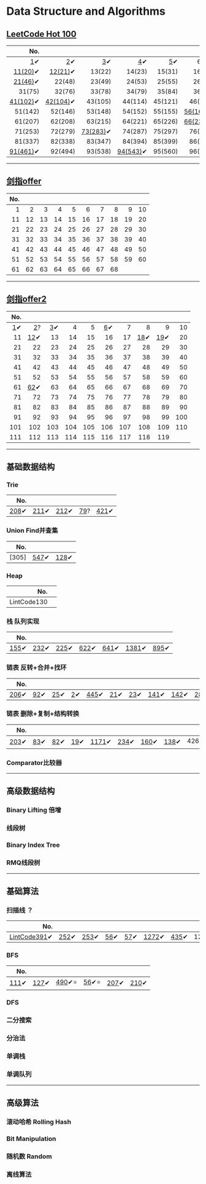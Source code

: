 # Data Structure and Algorithms

## [**LeetCode Hot 100**](https://github.com/ryuyal/Algorithms/tree/main/src/LeetCodeHot100)

|                                                        No. |  |  |  |  |                                                           |                                                            |                                                           |  |  |
|-----------------------------------------------------------:|---:|---:|---:|---:|----------------------------------------------------------:|-----------------------------------------------------------:|----------------------------------------------------------:|---:|---:|
|              [1](./src/LeetCodeHot100/Hot1to10/Hot1.java)✔ | [2](./src/LeetCodeHot100/Hot1to10/Hot2.java)✔ | [3](./src/LeetCodeHot100/Hot1to10/Hot3.java)✔ | [4](./src/LeetCodeHot100/Hot1to10/Hot4.java)✔ | [5](./src/LeetCodeHot100/Hot1to10/Hot5.java)✔ |                                                     6(10) |          [7(11)](./src/LeetCodeHot100/Hot1to10/Hot7.java)✔ |         [8(15)](./src/LeetCodeHot100/Hot1to10/Hot8.java)✔ | [9(17)](./src/LeetCodeHot100/Hot1to10/Hot9.java)✔ | [10(19)](./src/LeetCodeHot100/Hot1to10/Hot10_19.java)✔ |
|       [11(20)](./src/LeetCodeHot100/Hot11to20/Hot11.java)✔ | [12(21)](./src/LeetCodeHot100/Hot11to20/Hot12.java)✔ | 13(22) | 14(23) | 15(31) |                                                    16(32) |                                                     17(33) |                                                    18(34) | 19(39) | 20(42) |
|       [21(46)](./src/LeetCodeHot100/Hot21to30/Hot21.java)✔ | 22(48) | 23(49) | 24(53) | 25(55) |                                                    26(56) |                                                     27(62) |                                                    28(64) | [29(70)](./src/LeetCodeHot100/Hot21to30/Hot29_70.java)✔ | 30(72) |
|                                                     31(75) | 32(76) | 33(78) | 34(79) | 35(84) |                                                    36(85) |    [37(94)](./src/LeetCodeHot100/Hot31to40/Hot37_94.java)✔ |                                                    38(96) | 39(98) | [40(101)](./src/LeetCodeHot100/Hot31to40/Hot40_101.java)✔ |
|  [41(102)](./src/LeetCodeHot100/Hot41to50/Hot41_102.java)✔ | [42(104)](./src/LeetCodeHot100/Hot41to50/Hot42_104.java)✔ | 43(105) | 44(114) | 45(121) |                                                   46(124) |                                                    47(128) | [48(136)](./src/LeetCodeHot100/Hot41to50/Hot48_136.java)✔ | 49(139) | [50(141)](./src/LeetCodeHot100/Hot41to50/Hot50.java)✔ | 
|                                                    51(142) | 52(146) | 53(148) | 54(152) | 55(155) | [56(160)](./src/LeetCodeHot100/Hot41to50/Hot56_160.java)✔ |  [57(169)](./src/LeetCodeHot100/Hot41to50/Hot57_169.java)✔ |                                                   58(198) | 59(200) | 60(206) |
|                                                    61(207) | 62(208) | 63(215) | 64(221) | 65(226) | [66(234)](./src/LeetCodeHot100/Hot61to70/Hot66_234.java)✔ |                                                    67(236) |                                                   68(238) | 69(239) | 70(240) |
|                                                    71(253) | 72(279) | [73(283)](./src/LeetCodeHot100/Hot71to80/Hot73_283.java)✔ | 74(287) | 75(297) |                                                   76(300) |                                                    77(301) |                                                   78(309) | 79(312) | 80(322) |
|                                                    81(337) | 82(338) | 83(347) | 84(394) | 85(399) |                                                   86(406) |                                                    87(416) |                                                   88(437) | 89(438) | [90(448)](./src/LeetCodeHot100/Hot81to90/Hot90_448.java)✔ |
| [91(461)](./src/LeetCodeHot100/Hot91to100/Hot91_461.java)✔ | 92(494) | 93(538) | [94(543)](./src/LeetCodeHot100/Hot91to100/Hot94_543.java)✔ | 95(560) |                                                   96(581) | [97(617)](./src/LeetCodeHot100/Hot91to100/Hot97_617.java)✔ |                                                   98(621) | 99(647) | 100(739) |

---

## [**剑指offer**](https://github.com/ryuyal/Algorithms/tree/main/src/JianZhiOffer)
| No. |  |  |  |  |  |  |  |  |  |
|----:|---:|---:|---:|---:|---:|---:|---:|---:|---:|
|   1 | 2 | 3 | 4 | 5 | 6 | 7 | 8 | 9 | 10 |
|  11 | 12 | 13 | 14 | 15 | 16 | 17 | 18 | 19 | 20 |
|  21 | 22 | 23 | 24 | 25 | 26 | 27 | 28 | 29 | 30 |
|  31 | 32 | 33 | 34 | 35 | 36 | 37 | 38 | 39 | 40 |
|  41 | 42 | 43 | 44 | 45 | 46 | 47 | 48 | 49 | 50 |
|  51 | 52 | 53 | 54 | 55 | 56 | 57 | 58 | 59 | 60 |
|  61 | 62 | 63 | 64 | 65 | 66 | 67 | 68 |  |  |

---

## [**剑指offer2**](https://github.com/ryuyal/Algorithms/tree/main/src/JianZhiOffer2)
|                                       No. |                                            |  |  |  |  |  |  |                                            |  |
|------------------------------------------:|-------------------------------------------:|---:|---:|---:|---:|---:|---:|-------------------------------------------:|---:|
| [1](./src/JianZhiOffer2/Offer2_001.java)✔ |  [2](./src/JianZhiOffer2/Offer2_002.java)? | [3](./src/JianZhiOffer2/Offer2_003.java)✔ | 4 | 5 | [6](./src/JianZhiOffer2/Offer2_006.java)✔ | 7 | 8 |                                          9 | 10 |
|                                        11 | [12](./src/JianZhiOffer2/Offer2_012.java)✔ | 13 | 14 | 15 | 16 | 17 | [18](./src/JianZhiOffer2/Offer2_018.java)✔ | [19](./src/JianZhiOffer2/Offer2_019.java)✔ | 20 |
|                                        21 |                                         22 | 23 | 24 | 25 | 26 | 27 | 28 |                                         29 | 30 |
|                                        31 |                                         32 | 33 | 34 | 35 | 36 | 37 | 38 |                                         39 | 40 |
|                                        41 |                                         42 | 43 | 44 | 45 | 46 | 47 | 48 |                                         49 | 50 |
|                                        51 |                                         52 | 53 | 54 | 55 | 56 | 57 | 58 |                                         59 | 60 |
|                                        61 |  [62](./src/JianZhiOffer2/Offer2_62.java)✔ | 63 | 64 | 65 | 66 | 67 | 68 |                                         69 | 70 |
|                                        71 |                                         72 | 73 | 74 | 75 | 76 | 77 | 78 |                                         79 | 80 |
|                                        81 |                                         82 | 83 | 84 | 85 | 86 | 87 | 88 |                                         89 | 90 |
|                                        91 |                                         92 | 93 | 94 | 95 | 96 | 97 | 98 |                                         99 | 100 |
|                                       101 |                                        102 | 103 | 104 | 105 | 106 | 107 | 108 |                                        109 | 110 |
|                                       111 |                                        112 | 113 | 114 | 115 | 116 | 117 | 118 |                                        119 |  |

---

## 基础数据结构
### Trie

|                                           No. |                                             |                                              |                                             |                                               |
|----------------------------------------------:|--------------------------------------------:|---------------------------------------------:|--------------------------------------------:|----------------------------------------------:|
| [208](./src/Basic_DS/Trie/LeetCode_208.java)✔ | [211](./src/Basic_DS/Trie/LeetCode211.java)✔ | [212](./src/Basic_DS/Trie/LeetCode_212.java)✔ | [79](./src/Basic_DS/Trie/LeetCode_79.java)? | [421](./src/Basic_DS/Trie/LeetCode_421.java)✔ |

### Union Find并查集
|    No. |                                                   |                                                   |      
|-------:|--------------------------------------------------:|--------------------------------------------------:|
|  [305] | [547](./src/Basic_DS/UnionFind/LeetCode547.java)✔ | [128](./src/Basic_DS/UnionFind/LeetCode128.java)✔ |
### Heap
|         No. |       |
|------------:|------:|
| LintCode130 |       |
### 栈 队列实现
|                                               No. |                                                     |                                                     |                                                     |                                                     |                                                       |                                                     |
|--------------------------------------------------:|----------------------------------------------------:|----------------------------------------------------:|----------------------------------------------------:|----------------------------------------------------:|------------------------------------------------------:|----------------------------------------------------:|
| [155](./src/Basic_DS/StackQueue/LeetCode155.java)✔ | [232](./src/Basic_DS/StackQueue/LeetCode_232.java)✔ | [225](./src/Basic_DS/StackQueue/LeetCode_225.java)✔ | [622](./src/Basic_DS/StackQueue/LeetCode_622.java)✔ | [641](./src/Basic_DS/StackQueue/LeetCode_641.java)✔ | [1381](./src/Basic_DS/StackQueue/LeetCode_1381.java)✔ | [895](./src/Basic_DS/StackQueue/LeetCode_895.java)✔ |


### 链表 反转+合并+找环
|                                                No. |                                                   |                                                   |                                                 |                                                     |                                                 |                                                   |                                                     |                                                     |                                                     |
|---------------------------------------------------:|--------------------------------------------------:|--------------------------------------------------:|------------------------------------------------:|----------------------------------------------------:|------------------------------------------------:|--------------------------------------------------:|----------------------------------------------------:|----------------------------------------------------:|----------------------------------------------------:|
| [206](./src/Basic_DS/LinkedList/LeetCode_206.java)✔ | [92](./src/Basic_DS/LinkedList/LeetCode_92.java)✔ | [25](./src/Basic_DS/LinkedList/LeetCode_25.java)✔ | [2](./src/Basic_DS/LinkedList/LeetCode_2.java)✔ | [445](./src/Basic_DS/LinkedList/LeetCode_445.java)✔ | [21](./src/LeetCodeHot100/Hot11to20/Hot12.java)✔ | [23](./src/Basic_DS/LinkedList/LeetCode_23.java)✔ | [141](./src/Basic_DS/LinkedList/LeetCode_141.java)✔ | [142](./src/Basic_DS/LinkedList/LeetCode_142.java)✔ | [287](./src/Basic_DS/LinkedList/LeetCode_287.java)✔ |

### 链表 删除+复制+结构转换
|                                                 No. |                                                   |                                                   |                                                   |                                                       |                                                     |                                                       |                                                    |      |
|----------------------------------------------------:|--------------------------------------------------:|--------------------------------------------------:|--------------------------------------------------:|------------------------------------------------------:|----------------------------------------------------:|------------------------------------------------------:|---------------------------------------------------:|-----:|
| [203](./src/Basic_DS/LinkedList/LeetCode_203.java)✔ | [83](./src/Basic_DS/LinkedList/LeetCode_83.java)✔ | [82](./src/Basic_DS/LinkedList/LeetCode_82.java)✔ | [19](./src/LeetCodeHot100/Hot1to10/Hot10_19.java)✔ | [1171](./src/Basic_DS/LinkedList/LeetCode_1171.java)✔ | [234](./src/Basic_DS/LinkedList/LeetCode_234.java)✔ | [160](./src/LeetCodeHot100/Hot41to50/Hot56_160.java)✔ | [138](./src/Basic_DS/LinkedList/LeetCode_138.java)✔ | 426⭐ |


### Comparator比较器

---

## 高级数据结构
### Binary Lifting 倍增

### 线段树

### Binary Index Tree

### RMQ线段树

---

## 基础算法
### 扫描线 ？
|                                                          No. |                                                         |                                                       |                                                    |                                                     |                                                         |                                                       |      |     |      |                                                       |                                                       |                                                       |
|-------------------------------------------------------------:|--------------------------------------------------------:|------------------------------------------------------:|---------------------------------------------------:|----------------------------------------------------:|--------------------------------------------------------:|------------------------------------------------------:|-----:|----:|-----:|------------------------------------------------------:|------------------------------------------------------:|------------------------------------------------------:|
|[LintCode391](./src/Basic_Algos/sweepLine/LintCode_391.java)✔ | [252](./src/Basic_Algos/sweepLine/LintCode_252_2.java)✔ | [253](./src/Basic_Algos/sweepLine/LeetCode_253.java)✔ | [56](./src/Basic_Algos/sweepLine/LeetCode56.java)✔ | [57](./src/Basic_Algos/sweepLine/LeetCode_57.java)✔ | [1272](./src/Basic_Algos/sweepLine/LeetCode_1272.java)✔ | [435](./src/Basic_Algos/sweepLine/LeetCode_435.java)✔ | 1288 | 352 | 1229 | [986](./src/Basic_Algos/sweepLine/LeetCode_986.java)✔ | [759](./src/Basic_Algos/sweepLine/LeetCode_759.java)✔ | [218](./src/Basic_Algos/sweepLine/LeetCode_218.java)✔ |

### BFS
|                                              No. |                                                 |                                                  |                                                |                                                 |                                                 |
|-------------------------------------------------:|------------------------------------------------:|-------------------------------------------------:|-----------------------------------------------:|------------------------------------------------:|------------------------------------------------:|
|  [111](./src/Basic_Algos/bfs/LeetCode_111.java)✔ | [127](./src/Basic_Algos/bfs/LeetCode_127.java)✔ | [490](./src/Basic_Algos/bfs/LeetCode_490.java)✔⭐ | [56](./src/Basic_Algos/bfs/LeetCode_505.java)✔⭐  | [207](./src/Basic_Algos/bfs/LeetCode_207.java)✔ | [210](./src/Basic_Algos/bfs/LeetCode_210.java)✔ |

### DFS

### 二分搜索

### 分治法

### 单调栈

### 单调队列

---

## 高级算法
### 滚动哈希 Rolling Hash

### Bit Manipulation

### 随机数 Random

### 离线算法
